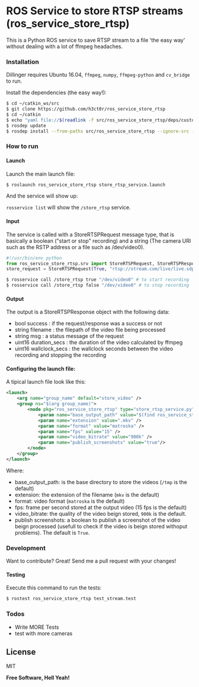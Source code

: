 # ROS Service to store RTSP streams (ros_service_store_rtsp)
This is a Python ROS service to save RTSP stream to a file 'the easy way' without dealing with a lot of ffmpeg headaches.

### Installation

Dillinger requires Ubuntu 16.04, `ffmpeg`, `numpy`, `ffmpeg-python` and `cv_bridge` to run.

Install the dependencies (the easy way!):

```sh
$ cd ~/catkin_ws/src
$ git clone https://github.com/h3ct0r/ros_service_store_rtsp
$ cd ~/catkin
$ echo "yaml file://$(readlink -f src/ros_service_store_rtsp/deps/custom_rosdep_rules.yaml)" | sudo tee -a /etc/ros/rosdep/sources.list.d/20-default.list
$ rosdep update
$ rosdep install --from-paths src/ros_service_store_rtsp --ignore-src -r -y 
```

### How to run

#### Launch

Launch the main launch file:

```sh
$ roslaunch ros_service_store_rtsp store_rtsp_service.launch
```

And the service will show up:

`rosservice list` will show the `/store_rtsp` service.

#### Input
The service is called with a StoreRTSPRequest message type, that is basically a boolean ("start or stop" recording) and a string (The camera URI such as the RSTP address or a file such as /dev/video0). 

```python
#!/usr/bin/env python
from ros_service_store_rtsp.srv import StoreRTSPRequest, StoreRTSPResponse
store_request = StoreRTSPRequest(True, "rtsp://stream.com/live/live.sdp")
```

```sh
$ rosservice call /store_rtsp true "/dev/video0" # to start recording
$ rosservice call /store_rtsp false "/dev/video0" # to stop recording
```

#### Output

The output is a StoreRTSPResponse object with the following data:

- bool success : if the request/response was a success or not
- string filename : the filepath of the video file being processed
- string msg : a status message of the request
- uint16 duration_secs : the duration of the video calculated by ffmpeg
- uint16 wallclock_secs : the wallclock seconds between the video recording and stopping the recording

#### Configuring the launch file:

A tipical launch file look like this:

```xml
<launch>
    <arg name="group_name" default="store_video" />
    <group ns="$(arg group_name)">
        <node pkg="ros_service_store_rtsp" type="store_rtsp_service.py" name="store_rtsp_service" output="screen">
            <param name="base_output_path" value="$(find ros_service_store_rtsp)/stored_streams" />
            <param name="extension" value=".mkv" />
            <param name="format" value="matroska" />
            <param name="fps" value="15" />
            <param name="video_bitrate" value="900k" />
            <param name="publish_screenshots" value="true"/>
        </node>
    </group>
</launch>
```

Where: 

- base_output_path: is the base directory to store the videos (`/tmp` is the default)
- extension: the extension of the filename (`mkv` is the default)
- format: video format (`matroska` is the default)
- fps: frame per second stored at the output video (15 fps is the default)
- video_bitrate: the quality of the video beign stored, `900k` is the default.
- publish screenshots: a boolean to publish a screenshot of the video beign processed (usefull to check if the video is beign stored withoput problems). The default is `True`.

### Development

Want to contribute? Great! Send me a pull request with your changes!

#### Testing

Execute this command to run the tests:

```sh
$ rostest ros_service_store_rtsp test_stream.test
```

### Todos

 - Write MORE Tests
 - test with more cameras

License
----

MIT


**Free Software, Hell Yeah!**
